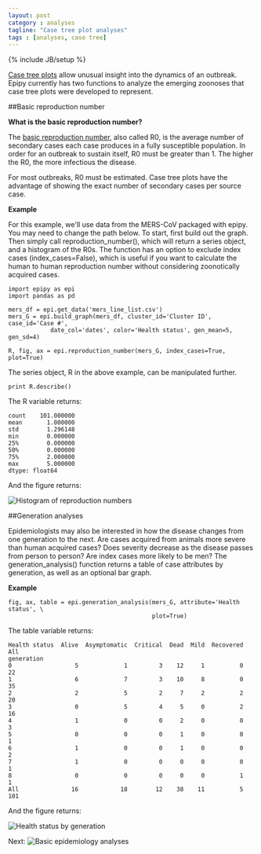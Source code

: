 ```yaml
---
layout: post
category : analyses
tagline: "Case tree plot analyses"
tags : [analyses, case tree]
---
```

{% include JB/setup %}

[Case tree plots](http://cmrivers.github.io/epipy/plots/2014/02/01/case-tree-plot/) allow unusual insight into the dynamics of an outbreak. Epipy currently has two functions to analyze the emerging zoonoses that case tree plots were developed to represent.

##Basic reproduction number

**What is the basic reproduction number?**

The [basic reproduction number](http://en.wikipedia.org/wiki/Basic_reproduction_number),
also called R0, is the average number of secondary cases each case produces
in a fully susceptible population. In order for an outbreak to sustain itself,
R0 must be greater than 1. The higher the R0, the more infectious the disease.

For most outbreaks, R0 must be estimated. Case tree plots have the advantage
of showing the exact number of secondary cases per source case.

**Example**

For this example, we'll use data from the MERS-CoV packaged with epipy.
You may need to change the path below. To start, first build out the graph.
Then simply call reproduction_number(), which will return a series object,
and a histogram of the R0s. The function has an option to exclude index cases
(index_cases=False), which is useful if you want to calculate the human
to human reproduction number without considering zoonotically acquired cases.

    import epipy as epi
    import pandas as pd

    mers_df = epi.get_data('mers_line_list.csv')
    mers_G = epi.build_graph(mers_df, cluster_id='Cluster ID', case_id='Case #',
		        date_col='dates', color='Health status', gen_mean=5, gen_sd=4)

    R, fig, ax = epi.reproduction_number(mers_G, index_cases=True, plot=True)


The series object, R in the above example, can be manipulated further.

    print R.describe()

The R variable returns:

    count    101.000000
    mean       1.000000
    std        1.296148
    min        0.000000
    25%        0.000000
    50%        0.000000
    75%        2.000000
    max        5.000000
    dtype: float64

And the figure returns:

![Histogram of reproduction numbers](https://github.com/cmrivers/epipy/blob/master/figs/r0_hist.png?raw=true)



##Generation analyses

Epidemiologists may also be interested in how the disease changes from
one generation to the next. Are cases acquired from animals more severe
than human acquired cases? Does severity decrease as the disease passes
from person to person? Are index cases more likely to be men?
The generation_analysis() function returns a table of case attributes by
generation, as well as an optional bar graph.


**Example**

    fig, ax, table = epi.generation_analysis(mers_G, attribute='Health status', \
                                             plot=True)

The table variable returns:

    Health status  Alive  Asymptomatic  Critical  Dead  Mild  Recovered  All
    generation
    0                  5             1         3    12     1          0   22
    1                  6             7         3    10     8          0   35
    2                  2             5         2     7     2          2   20
    3                  0             5         4     5     0          2   16
    4                  1             0         0     2     0          0    3
    5                  0             0         0     1     0          0    1
    6                  1             0         0     1     0          0    2
    7                  1             0         0     0     0          0    1
    8                  0             0         0     0     0          1    1
    All               16            18        12    38    11          5  101

And the figure returns:

![Health status by generation](https://github.com/cmrivers/epipy/blob/master/figs/mers_generation_hist.png?raw=true)

Next: ![Basic epidemiology analyses](http://cmrivers.github.io/epipy/analyses/2014/02/02/basic-epidemiology/)
